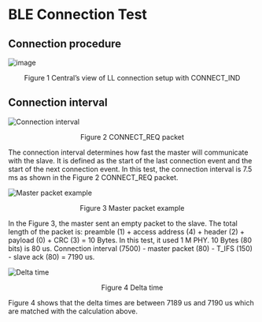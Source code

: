 # BLE Connection Test

## Connection procedure
![image](https://user-images.githubusercontent.com/110848915/200624837-a5285af5-bdd0-42da-a0a7-31a3a306965f.png)
<div align="center">Figure 1 Central’s view of LL connection setup with CONNECT_IND</div>  

## Connection interval

![Connection interval](https://user-images.githubusercontent.com/110848915/200607648-efdca827-a7ed-41db-9521-03e41cc234be.png)
<div align="center">Figure 2 CONNECT_REQ packet</div>    

The connection interval determines how fast the master will communicate with the slave. It is defined as the start of the last connection event and the start of the next connection event. In this test, the connection interval is 7.5 ms as shown in the Figure 2 CONNECT_REQ packet.  

![Master packet example](https://user-images.githubusercontent.com/110848915/200615053-bfc523a8-49cb-4acc-9d64-18fca31205d4.png)
<div align="center">Figure 3 Master packet example</div>    

In the Figure 3, the master sent an empty packet to the slave. The total length of the packet is: preamble (1) + access address (4) + header (2) + payload (0) + CRC (3) = 10 Bytes.
In this test, it used 1 M PHY. 10 Bytes (80 bits) is 80 us.
Connection interval (7500) - master packet (80) - T_IFS (150) - slave ack (80) = 7190 us.  

![Delta time](https://user-images.githubusercontent.com/110848915/200620005-af62e756-ddcd-4e46-8cd1-827d1dc476c3.png)
<div align="center">Figure 4 Delta time</div>    

Figure 4 shows that the delta times are between 7189 us and 7190 us which are matched with the calculation above.  


